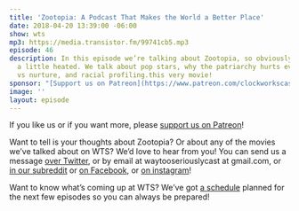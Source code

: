 ```yaml
---
title: 'Zootopia: A Podcast That Makes the World a Better Place'
date: 2018-04-20 13:39:00 -06:00
show: wts
mp3: https://media.transistor.fm/99741cb5.mp3
episode: 46
description: In this episode we’re talking about Zootopia, so obviously things get
  a little heated. We talk about pop stars, why the patriarchy hurts everyone, nature
  vs nurture, and racial profiling.this very movie!
sponsor: "[Support us on Patreon](https://www.patreon.com/clockworkscast)"
image: ''
layout: episode
---
```


If you like us or if you want more, please [support us on Patreon](https://www.patreon.com/clockworkscast)!

Want to tell is your thoughts about Zootopia? Or about any of the movies we’ve talked about on WTS? We’d love to hear from you! You can send us a message [over Twitter](http://www.twitter.com/wtscast), or by email at waytooseriouslycast at gmail.com, or [in our subreddit](https://www.reddit.com/r/Goodstuff_fm/) or [on Facebook](http://www.facebook.com/wtscast), or [on instagram](https://www.instagram.com/waytooseriously/)!

Want to know what’s coming up at WTS? We’ve got [a schedule](https://docs.google.com/document/d/1f6fvTgbzQOCUD_potL6mWClmSC3D2cOBgKz36OwSC68) planned for the next few episodes so you can always be prepared!
